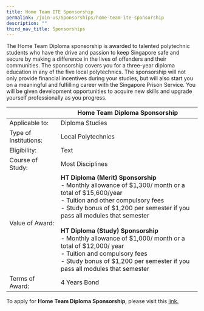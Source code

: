 ```yaml
---
title: Home Team ITE Sponsorship
permalink: /join-us/Sponsorships/home-team-ite-sponsorship
description: ""
third_nav_title: Sponsorships
---
```

The Home Team Diploma sponsorship is awarded to talented polytechnic students who have the drive and passion to keep Singapore safe and secure by making a difference in the lives of offenders and their communities. The sponsorship covers you for a three-year diploma education in any of the five local polytechnics. The sponsorship will not only provide financial incentives during your studies, but will also start you on a meaningful and fulfilling career with the Singapore Prison Service. You will be given development opportunities to acquire new skills and upgrade yourself professionally as you progress.

| | Home Team Diploma Sponsorship  | 
| -------- | -------- | 
| Applicable to: | Diploma Studies | 
| Type of Institutions: | Local Polytechnics | 
| Eligibility: | Text     | 
| Course of Study: | Most Disciplines | 
| Value of Award: | <b>HT Diploma (Merit) Sponsorship</b> <br>- Monthly allowance of $1,300/ month or a total of $15,600/year <br>- Tuition and other compulsory fees <br>- Study bonus of $1,200 per semester if you pass all modules that semester <br>&nbsp;<br><b>HT Diploma (Study) Sponsorship</b><br>- Monthly allowance of $1,000/ month or a total of $12,000/ year <br>- Tuition and compulsory fees  <br>- Study bonus of $1,200 per semester if you pass all modules that semester | 
| Terms of Award: | 4 Years Bond | 


To apply for **Home Team Diploma Sponsorship**, please visit this [link.](https://www.mha.gov.sg/careers/sponsorships/home-team-diploma-sponsorship)